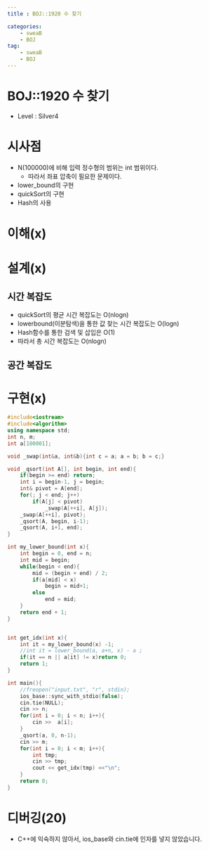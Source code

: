 ```yaml
---
title : BOJ::1920 수 찾기

categories:
    - sweaB
    - BOJ
tag:
    - sweaB
    - BOJ
---
```

# BOJ::1920 수 찾기
[BOJ]:<https://www.acmicpc.net/problem/1920>
- Level : Silver4

# 시사점

- N(100000)에 비해 입력 정수형의 범위는 int 범위이다.
  - 따라서 좌표 압축이 필요한 문제이다.
- lower_bound의 구현
- quickSort의 구현
- Hash의 사용

# 이해(x)

# 설계(x)

## 시간 복잡도

- quickSort의 평균 시간 복잡도는 O(nlogn)
- lowerbound(이분탐색)을 통한 값 찾는 시간 복잡도는 O(logn)
- Hash함수를 통한 검색 및 삽입은 O(1)
- 따라서 총 시간 복잡도는 O(nlogn)

## 공간 복잡도

# 구현(x)

```cpp
#include<iostream>
#include<algorithm>
using namespace std;
int n, m;
int a[100001];

void _swap(int&a, int&b){int c = a; a = b; b = c;}

void _qsort(int A[], int begin, int end){
    if(begin >= end) return;
    int i = begin-1, j = begin;
    int& pivot = A[end];
    for(; j < end; j++)
        if(A[j] < pivot)
            _swap(A[++i], A[j]);
    _swap(A[++i], pivot);
    _qsort(A, begin, i-1);
    _qsort(A, i+1, end);
}

int my_lower_bound(int x){
    int begin = 0, end = n;
    int mid = begin;
    while(begin < end){
        mid = (begin + end) / 2;
        if(a[mid] < x)
            begin = mid+1;
        else
            end = mid;
    }
    return end + 1;
}


int get_idx(int x){
    int it = my_lower_bound(x) -1;
    //int it = lower_bound(a, a+n, x) - a ;
    if(it == n || a[it] != x)return 0;
    return 1;
}

int main(){
    //freopen("input.txt", "r", stdin);
    ios_base::sync_with_stdio(false);
    cin.tie(NULL);
    cin >> n;
    for(int i = 0; i < n; i++){
        cin >>  a[i];
    }
    _qsort(a, 0, n-1);
    cin >> m;
    for(int i = 0; i < m; i++){
        int tmp;
        cin >> tmp;
        cout << get_idx(tmp) <<"\n";
    }
    return 0;
}

```

# 디버깅(20)

- C++에 익숙하지 않아서, ios_base와 cin.tie에 인자를 넣지 않았습니다.
